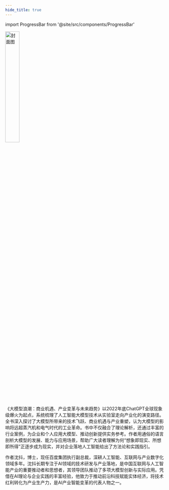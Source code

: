 ```yaml
---
hide_title: true
---
```


import ProgressBar from '@site/src/components/ProgressBar'

<ProgressBar percent={100} label="完成进度" />

<img src="https://static.kjuu.cc/tana/大模型浪潮.png" alt="封面图" width="30%" />

《大模型浪潮：商业机遇、产业变革与未来趋势》以2022年底ChatGPT全球现象级爆火为起点，系统梳理了人工智能大模型技术从实验室走向产业化的演变路径。全书深入探讨了大模型所带来的技术飞跃、商业机遇与产业重塑，认为大模型的影响将远超蒸汽机和电气时代的工业革命。书中不仅融合了理论解析，还通过丰富的行业案例，为企业和个人应用大模型、推动创新提供实务参考。作者用通俗的语言剖析大模型的发展、能力与应用场景，帮助广大读者理解为何“想象即现实、所想即所得”正逐步成为现实，并对企业落地人工智能给出了方法论和实践指引。

作者沈抖，博士，现任百度集团执行副总裁，深耕人工智能、互联网与产业数字化领域多年。沈抖长期专注于AI领域的技术研发与产业落地，是中国互联网与人工智能产业的重要推动者和思想者，其领导团队推动了多项大模型创新与实际应用。凭借在AI理论与企业实践的丰富经验，他致力于推动前沿科技赋能实体经济，将技术红利转化为产业生产力，是AI产业智能变革的代表人物之一。

